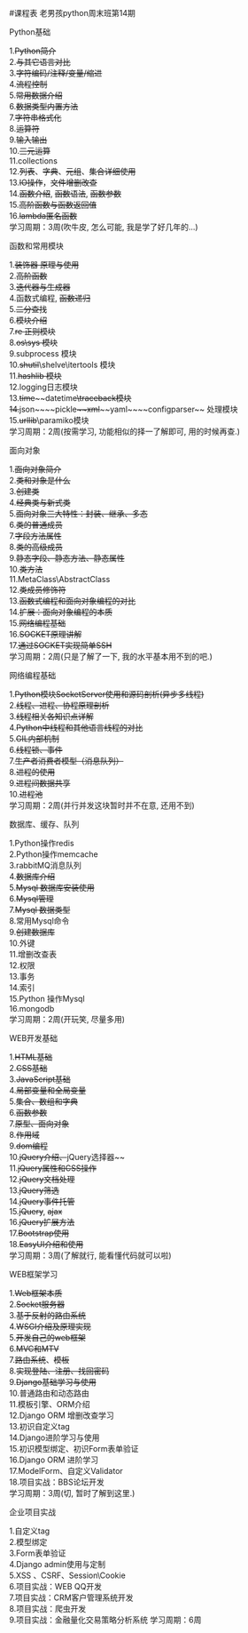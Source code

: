 #课程表
老男孩python周末班第14期  

Python基础  

1.~~Python简介~~  
2.~~与其它语言对比~~  
3.~~字符编码/注释/变量/缩进~~  
4.~~流程控制~~  
5.~~常用数据介绍~~  
6.~~数据类型内置方法~~  
7.~~字符串格式化~~  
8.~~运算符~~  
9.~~输入输出~~  
10.~~三元运算~~  
11.collections  
12.~~列表~~、~~字典~~、~~元组~~、~~集合详细使用~~  
13.~~IO操作~~，~~文件增删改查~~  
14.~~函数介绍~~, ~~函数语法~~, ~~函数参数~~  
15.~~高阶函数与函数返回值~~  
16.~~lambda匿名函数~~  
学习周期：3周(吹牛皮, 怎么可能, 我是学了好几年的...)  
  
  
  
函数和常用模块  
  
1.~~装饰器 原理与使用~~  
2.~~高阶函数~~  
3.~~迭代器与生成器~~  
4.函数式编程, ~~函数递归~~  
5.~~二分查找~~  
6.~~模块介绍~~  
7.~~re 正则模块~~  
8.~~os\sys 模块~~  
9.subprocess 模块  
10.~~shutil~~\shelve\itertools 模块  
11.~~hashlib 模块~~  
12.logging日志模块  
13.~~time~~\~~datetime~~\traceback模块  
14.~~json~~\~~pickle~~\~~xml~~\~~yaml~~\~~configparser~~ 处理模块  
15.~~urllib~~\paramiko模块  
学习周期：2周(按需学习, 功能相似的择一了解即可, 用的时候再查.)  
  
  
  
面向对象  
  
1.~~面向对象简介~~  
2.~~类和对象是什么~~  
3.~~创建类~~  
4.~~经典类与新式类~~  
5.~~面向对象三大特性：封装、继承、多态~~  
6.~~类的普通成员~~  
7.~~字段方法属性~~  
8.~~类的高级成员~~  
9.~~静态字段、静态方法、静态属性~~  
10.~~类方法~~  
11.MetaClass\AbstractClass  
12.~~类成员修饰符~~  
13.~~函数式编程和面向对象编程的对比~~  
14.~~扩展：面向对象编程的本质~~  
15.~~网络编程基础~~  
16.~~SOCKET原理讲解~~  
17.~~通过SOCKET实现简单SSH~~  
学习周期：2周(只是了解了一下, 我的水平基本用不到的吧.)
  
  
  
网络编程基础  
  
1.~~Python模块SocketServer使用和源码剖析(异步多线程)~~  
2.~~线程、进程、协程原理剖析~~  
3.~~线程相关各知识点详解~~  
4.~~Python中线程和其他语言线程的对比~~  
5.~~GIL内部机制~~  
6.~~线程锁、事件~~  
7.~~生产者消费者模型（消息队列）~~  
8.~~进程的使用~~  
9.~~进程间数据共享~~  
10.~~进程池~~  
学习周期：2周(并行并发这块暂时并不在意, 还用不到)
  
  
  
数据库、缓存、队列  
  
1.Python操作redis  
2.Python操作memcache  
3.rabbitMQ消息队列  
4.~~数据库介绍~~  
5.~~Mysql 数据库安装使用~~  
6.~~Mysql管理~~  
7.~~Mysql 数据类型~~  
8.常用Mysql命令  
9.~~创建数据库~~  
10.外键  
11.增删改查表  
12.权限  
13.事务  
14.索引  
15.Python 操作Mysql  
16.mongodb  
学习周期：2周(开玩笑, 尽量多用)  
  
  
  
  
WEB开发基础  
  
1.~~HTML基础~~  
2.~~CSS基础~~    
3.~~JavaScript基础~~  
4.~~局部变量和全局变量~~  
5.~~集合、数组和字典~~  
6.~~函数参数~~  
7.~~原型、面向对象~~  
8.~~作用域~~  
9.~~dom编程~~  
10.~~jQuery介绍、~~jQuery选择器~~  
11.~~jQuery属性和CSS操作~~  
12.~~jQuery文档处理~~  
13.~~jQuery筛选~~  
14.~~jQuery事件托管~~  
15.~~jQuery~~,  ~~ajax~~  
16.~~jQuery扩展方法~~  
17.~~Bootstrap使用~~  
18.~~EasyUI介绍和使用~~  
学习周期：3周(了解就行, 能看懂代码就可以啦)


WEB框架学习

1.~~Web框架本质~~  
2.~~Socket服务器~~  
3.~~基于反射的路由系统~~  
4.~~WSGI介绍及原理实现~~  
5.~~开发自己的web框架~~  
6.~~MVC和MTV~~  
7.~~路由系统~~、~~模板~~  
8.~~实现登陆、注册、找回密码~~  
9.~~Django基础学习与使用~~  
10.普通路由和动态路由  
11.模板引擎、ORM介绍  
12.Django ORM 增删改查学习  
13.初识自定义tag  
14.Django进阶学习与使用  
15.初识模型绑定、初识Form表单验证  
16.Django ORM 进阶学习  
17.ModelForm、自定义Validator  
18.项目实战：BBS论坛开发  
学习周期：3周(切, 暂时了解到这里.)  
  
  
  
  
企业项目实战  
   
1.自定义tag  
2.模型绑定  
3.Form表单验证  
4.Django admin使用与定制  
5.XSS 、CSRF、Session\Cookie  
6.项目实战：WEB QQ开发  
7.项目实战：CRM客户管理系统开发  
8.项目实战：爬虫开发  
9.项目实战：金融量化交易策略分析系统 
学习周期：6周



